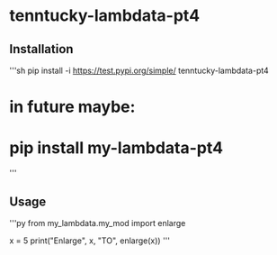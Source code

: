 # tenntucky-lambdata-pt4

## Installation

'''sh
pip install -i https://test.pypi.org/simple/ tenntucky-lambdata-pt4

# in future maybe:
# pip install my-lambdata-pt4
'''

## Usage

'''py
from my_lambdata.my_mod import enlarge

x = 5
print("Enlarge", x, "TO", enlarge(x))
'''